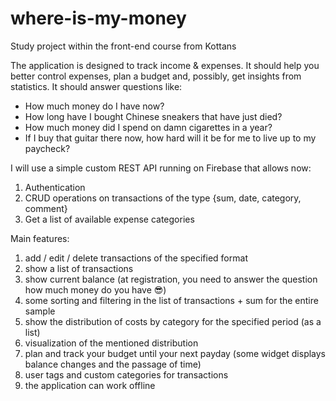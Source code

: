 # where-is-my-money
Study project within the front-end course from Kottans

The application is designed to track income & expenses. It should help you better control expenses, plan a budget and, possibly, get insights from statistics. It should answer questions like:
- How much money do I have now?
- How long have I bought Chinese sneakers that have just died?
- How much money did I spend on damn cigarettes in a year?
- If I buy that guitar there now, how hard will it be for me to live up to my paycheck?


I will use a simple custom REST API running on Firebase that allows now:
1. Authentication
2. CRUD operations on transactions of the type {sum, date, category, comment}
3. Get a list of available expense categories


Main features:
1. add / edit / delete transactions of the specified format
2. show a list of transactions
3. show current balance (at registration, you need to answer the question how much money do you have 😎)
4. some sorting and filtering in the list of transactions + sum for the entire sample
5. show the distribution of costs by category for the specified period (as a list)
6. visualization of the mentioned distribution
7. plan and track your budget until your next payday (some widget displays balance changes and the passage of time)
8. user tags and custom categories for transactions
10. the application can work offline
